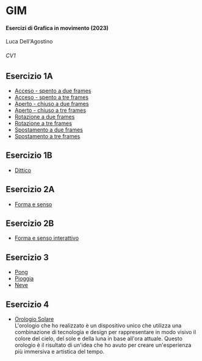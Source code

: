# GIM
#### Esercizi di Grafica in movimento (2023)
Luca Dell'Agostino 
###### CV1

## Esercizio 1A
- [Acceso - spento a due frames](Esercizio_1A/acceso_spento_2.html)  
- [Acceso - spento a tre frames](Esercizio_1A/acceso_spento_3.html)  
- [Aperto - chiuso a due frames](Esercizio_1A/aperto_chiuso_2.html)  
- [Aperto - chiuso a tre frames](Esercizio_1A/aperto_chiuso_3.html)  
- [Rotazione a due frames](Esercizio_1A/rotazione_2.html)  
- [Rotazione a tre frames](Esercizio_1A/rotazione_3.html)  
- [Spostamento a due frames](Esercizio_1A/spostamento_2.html)  
- [Spostamento a tre frames](Esercizio_1A/spostamento_3.html)  

## Esercizio 1B
- [Dittico](Esercizio_1B/index.html)  

## Esercizio 2A
- [Forma e senso](Esercizio_2A/index.html)  

## Esercizio 2B
- [Forma e senso interattivo](Esercizio_2B/index.html)  

## Esercizio 3
- [Pong](Esercizio_3A/index.html)  
- [Pioggia](Esercizio_3B/index.html)
- [Neve](Esercizio_3C/index.html)

## Esercizio 4
- [Orologio Solare](Esercizio_4/index.html)  
L'orologio che ho realizzato è un dispositivo unico che utilizza una combinazione di tecnologia e design per rappresentare in modo visivo il colore del cielo, del sole e della luna in base all'ora attuale. Questo orologio è il risultato di un'idea che ho avuto per creare un'esperienza più immersiva e artistica del tempo.
